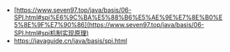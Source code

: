 - [https://www.seven97.top/java/basis/06-SPI.html#spi%E6%9C%BA%E5%88%B6%E5%AE%9E%E7%8E%B0%E5%8E%9F%E7%90%86](https://www.seven97.top/java/basis/06-SPI.html#spi机制实现原理)
- https://javaguide.cn/java/basis/spi.html